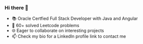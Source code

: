 ### Hi there 👋

- 📚 Oracle Certfied Full Stack Developer with Java and Angular
- 🧠 60+ solved Leetcode problems
- 🌐 Eager to collaborate on interesting projects
- 📫 Check my bio for a LinkedIn profile link to contact me

